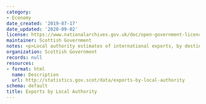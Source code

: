 ```yaml
---
category:
- Economy
date_created: '2019-07-17'
date_updated: '2020-09-02'
license: https://www.nationalarchives.gov.uk/doc/open-government-licence/version/3/
maintainer: Scottish Government
notes: <p>Local authority estimates of international exports, by destination </p>
organization: Scottish Government
records: null
resources:
- format: html
  name: Description
  url: http://statistics.gov.scot/data/exports-by-local-authority
schema: default
title: Exports by Local Authority
---
```

